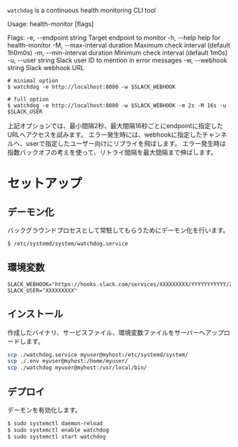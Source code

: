 `watchdog` is a continuous health monitoring CLI tool

Usage:
  health-monitor [flags]

Flags:
  -e, --endpoint string         Target endpoint to monitor
  -h, --help                    help for health-monitor
  -M, --max-interval duration   Maximum check interval (default 1h0m0s)
  -m, --min-interval duration   Minimum check interval (default 1m0s)
  -u, --user string             Slack user ID to mention in error messages
  -w, --webhook string          Slack webhook URL

```
# minimal option
$ watchdog -e http://localhost:8080 -w $SLACK_WEBHOOK
```


```
# full option
$ watchdog -e http://localhost:8080 -w $SLACK_WEBHOOK -m 2s -M 16s -u $SLACK_USER
```

上記オプションでは、最小間隔2秒、最大間隔16秒ごとにendpointに指定したURLへアクセスを試みます。
エラー発生時には、webhookに指定したチャンネルへ、userで指定したユーザー向けにリプライを飛ばします。
エラー発生時は指数バックオフの考えを使って、リトライ間隔を最大間隔まで伸ばします。

# セットアップ

## デーモン化
バックグラウンドプロセスとして常駐してもらうためにデーモン化を行います。


```sh
$ /etc/systemd/system/watchdog.service
```

## 環境変数

```.env
SLACK_WEBHOOK="https://hooks.slack.com/services/XXXXXXXXX/YYYYYYYYYYY/ZZZZZZZZZZZZZZZZZZZZZZZZ"
SLACK_USER="XXXXXXXXX"
```

## インストール

作成したバイナリ、サービスファイル、環境変数ファイルをサーバーへアップロードします。

```sh
scp ./watchdog.service myuser@myhost:/etc/systemd/system/
scp ./.env myuser@myhost:/home/myuser/
scp ./watchdog myuser@myhost:/usr/local/bin/
```

## デプロイ

デーモンを有効化します。

```sh
$ sudo systemctl daemon-reload
$ sudo systemctl enable watchdog
$ sudo systemctl start watchdog
```
